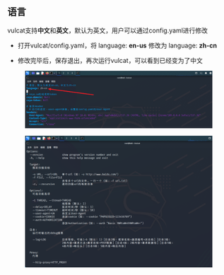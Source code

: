 ## 语言

vulcat支持**中文**和**英文**，默认为英文，用户可以通过config.yaml进行修改

* 打开vulcat/config.yaml，将 language: **en-us** 修改为 language: **zh-cn**

* 修改完毕后，保存退出，再次运行vulcat，可以看到已经变为了中文

<figure><img src="../../static/imgs/config/config_03.png" alt=""><figcaption></figcaption></figure>

<figure><img src="../../static/imgs/config/config_04.png" alt=""><figcaption></figcaption></figure>
